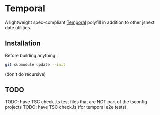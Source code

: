 
# Temporal

A lightweight spec-compliant [Temporal](https://github.com/tc39/proposal-temporal) polyfill in addition to other jsnext date utilities.

## Installation

Before building anything:

```sh
git submodule update --init
```

(don't do recursive)

## TODO

TODO: have TSC check .ts test files that are NOT part of the tsconfig projects
TODO: have TSC checkJs (for temporal e2e tests)
